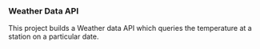 ### Weather Data API

This project builds a Weather data API which queries the temperature at a station on a particular date.